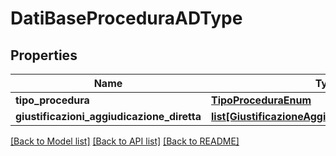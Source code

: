 # DatiBaseProceduraADType

## Properties
Name | Type | Description | Notes
------------ | ------------- | ------------- | -------------
**tipo_procedura** | [**TipoProceduraEnum**](TipoProceduraEnum.md) |  | 
**giustificazioni_aggiudicazione_diretta** | [**list[GiustificazioneAggiudicazioneDirettaEnum]**](GiustificazioneAggiudicazioneDirettaEnum.md) |  | [optional] 

[[Back to Model list]](../README.md#documentation-for-models) [[Back to API list]](../README.md#documentation-for-api-endpoints) [[Back to README]](../README.md)

